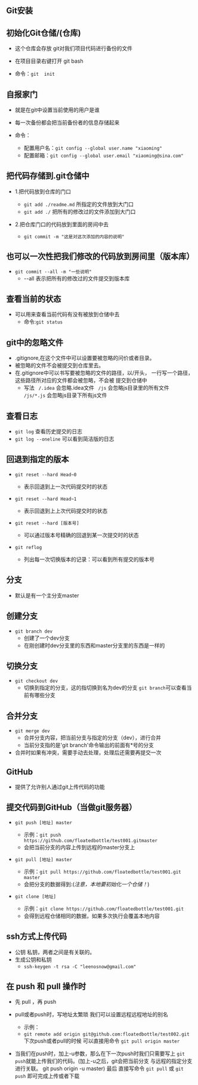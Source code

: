## Git安装


## 初始化Git仓储/(仓库)

- 这个仓库会存放 git对我们项目代码进行备份的文件

- 在项目目录右键打开  git bash

- 命令：`git  init`
  
  

## 自报家门
- 就是在git中设置当前使用的用户是谁
- 每一次备份都会把当前备份者的信息存储起来
- 命令：

	+ 配置用户名：`git config --global user.name "xiaoming"`
	+ 配置邮箱：`git config --global user.email "xiaoming@sina.com"`


## 把代码存储到.git仓储中

- 1.把代码放到仓库的门口
	+ `git add ./readme.md`   所指定的文件放到大门口
	+ `git add ./`    把所有的修改过的文件添加到大门口
	
- 2.把仓库门口的代码放到里面的房间中去
	+ `git commit -m "这是对这次添加的内容的说明"`


## 也可以一次性把我们修改的代码放到房间里（版本库）
- `git commit --all -m "一些说明"`
	+ --all 表示把所有的修改过的文件提交到版本库
	

## 查看当前的状态
- 可以用来查看当前代码有没有被放到仓储中去
	+ 命令:`git status`


## git中的忽略文件
- .gitignore,在这个文件中可以设置要被忽略的问价或者目录。
- 被忽略的文件不会被提交到仓库里去。
- 在.gitignore中可以书写要被忽略的文件的路径，以/开头，
  一行写一个路径，这些路径所对应的文件都会被忽略，不会被
  提交到仓储中
	+ 写法
		` /.idea` 会忽略.idea文件
		` /js`	  会忽略js目录里的所有文件
		` /js/*.js` 会忽略js目录下所有js文件

	
## 查看日志
- `git log` 查看历史提交的日志
- `git log --oneline` 可以看到简洁版的日志
	
	
## 回退到指定的版本
- `git reset --hard Head~0`
	
	+ 表示回退到上一次代码提交时的状态
- `git reset --hard Head~1`
	
	+ 表示回退到上上次代码提交时的状态
- `git reset --hard [版本号]`
	
	+ 可以通过版本号精确的回退到某一次提交时的状态
- `git reflog`
	+ 列出每一次切换版本的记录：可以看到所有提交的版本号
	
	
## 分支
- 默认是有一个主分支master

## 创建分支
- `git branch dev`
	+ 创建了一个dev分支
	+ 在刚创建时dev分支里的东西和master分支里的东西是一样的

## 切换分支
- `git checkout dev`
	+ 切换到指定的分支，这的指切换到名为dev的分支
	`git branch`可以查看当前有哪些分支

## 合并分支
- `git merge dev`
	+ 合并分支内容，把当前分支与指定的分支（dev），进行合并
	+ 当前分支指的是'git branch'命令输出的前面有*号的分支
- 合并时如果有冲突，需要手动去处理，处理后还需要再提交一次
	
	
## GitHub
- 提供了允许别人通过git上传代码的功能
	
## 提交代码到GitHub（当做git服务器）
- `git push [地址] master`
	+ 示例：`git push https://github.com/floatedbottle/test001.gitmaster`
	+ 会把当前分支的内容上传到远程的master分支上
	
- `git pull [地址] master`
	+ 示例：`git pull https://github.com/floatedbottle/test001.git master`
	+ 会把分支的数据得到:(*注意，本地要初始化一个仓储！*)

- `git clone [地址]`
	+ 示例：`git clone https://github.com/floatedbottle/test001.git`
	+ 会得到远程仓储相同的数据，如果多次执行会覆盖本地内容


## ssh方式上传代码
- 公钥 私钥，两者之间是有关联的。
- 生成公钥和私钥
	+ `ssh-keygen -t rsa -C "leenosnow@gmail.com"`
	
	
## 在 push 和 pull 操作时
- 先 pull ，再 push

- pull或者push时，写地址太繁琐 我们可以设置远程远程地址的别名
	+ 示例：
	+ `git remote add origin git@github.com:floatedbottle/test002.git`
	下次push或者pull的时候 可以直接用命令  `git pull origin master`
	
- 当我们在push时，加上-u参数，那么在下一次push时我们只需要写上
  `git push`就能上传我们的代码。(加上-u之后，git会把当前分支
   与远程的指定分支进行关联。 git push origin -u master)
   最后 直接写命令 `git pull` 或 `git push` 即可完成上传或者下载
	
	
	
	
	
	
